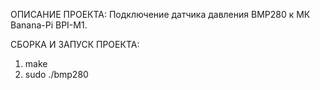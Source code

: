 ОПИСАНИЕ ПРОЕКТА:
Подключение датчика давления BMP280 к МК Banana-Pi BPI-M1.

СБОРКА И ЗАПУСК ПРОЕКТА:
1. make
2. sudo ./bmp280

